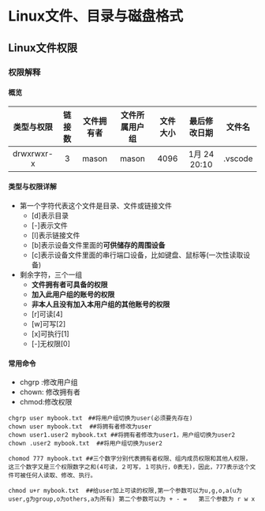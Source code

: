 # Linux文件、目录与磁盘格式

## Linux文件权限

### 权限解释

#### 概览

| 类型与权限 | 链接数 | 文件拥有者 | 文件所属用户组 | 文件大小 | 最后修改日期  | 文件名  |
| :--------: | :----: | :--------: | :------------: | :------: | :-----------: | :-----: |
| drwxrwxr-x |   3    |   mason    |     mason      |   4096   | 1月  24 20:10 | .vscode |

#### 类型与权限详解

- 第一个字符代表这个文件是目录、文件或链接文件
  - [d]表示目录
  - [-]表示文件
  - [l]表示链接文件
  - [b]表示设备文件里面的**可供储存的周围设备**
  - [c]表示设备文件里面的串行端口设备，比如键盘、鼠标等(一次性读取设备)
- 剩余字符，三个一组
  - **文件拥有者可具备的权限**
  - **加入此用户组的账号的权限**
  - **非本人且没有加入本用户组的其他账号的权限**
  - [r]可读[4]
  - [w]可写[2]
  - [x]可执行[1]
  - [-]无权限[0]

#### 常用命令

- chgrp :修改用户组
- chown: 修改拥有者
- chmod:修改权限

``` 
chgrp user mybook.txt　##将用户组切换为user(必须要先存在)
chown user mybook.txt  ##将拥有者修改为user
chown user1.user2 mybook.txt ##将拥有者修改为user1，用户组切换为user2
chown .user2 mybook.txt  ##将用户组切换为user2

chomod 777 mybook.txt ##三个数字分别代表拥有者权限、组内成员权限和其他人权限，这三个数字又是三个权限数字之和(4可读，２可写，１可执行，0表无)，因此，777表示这个文件可被任何人读取、修改、执行。

chmod u+r mybook.txt  ##给user加上可读的权限,第一个参数可以为u,g,o,a(u为user,g为group,o为others,a为所有) 第二个参数可以为 + - =　　第三个参数为 r w x
```

